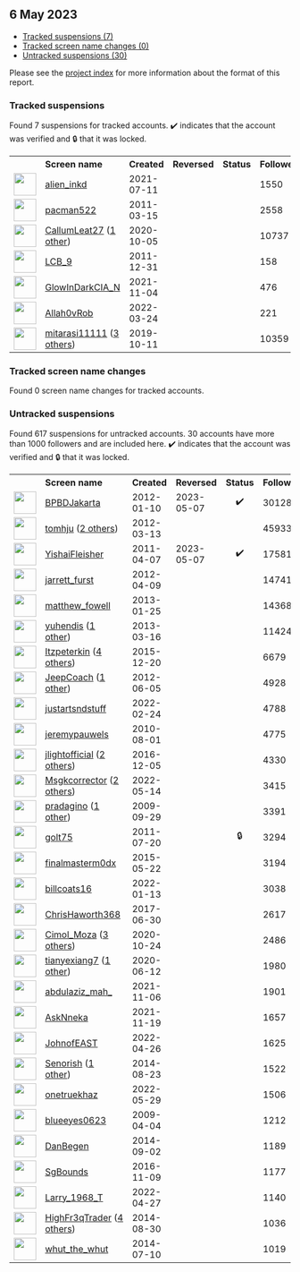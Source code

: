 ##  6 May 2023

* [Tracked suspensions (7)](#tracked-suspensions)
* [Tracked screen name changes (0)](#tracked-screen-name-changes)
* [Untracked suspensions (30)](#untracked-suspensions)

Please see the [project index](https://github.com/travisbrown/twitter-watch) for more information about the format of this report.

### Tracked suspensions

Found 7 suspensions for tracked accounts.
  ✔️ indicates that the account was verified and 🔒 that it was locked.

<table>
    <tr>
        <th></th>
        <th align="left">Screen name</th>
        <th align="left">Created</th>
        <th align="left">Reversed</th>
        <th align="left">Status</th>
        <th align="left">Followers</th>
        <th align="left">Ranking</th></tr>
    </tr>
        <tr>
            <td><a href="https://twitter.com/intent/user?user_id=1414136556034609153">
                <img src="https://pbs.twimg.com/profile_images/1414138485548756994/IWhNQu-n_normal.jpg" width="40px" height="40px" align="center"/></a>
            </td>
            <td>
                <a href="https://twitter.com/alien_inkd">alien_inkd</a></td>
            <td>2021-07-11</td>
            <td></td>
            <td align="center"></td>
            <td>1550</td>
            <td>18995</td>
        </tr>
        <tr>
            <td><a href="https://twitter.com/intent/user?user_id=266320223">
                <img src="https://pbs.twimg.com/profile_images/1566912496526675969/qPh0oyz0_normal.jpg" width="40px" height="40px" align="center"/></a>
            </td>
            <td>
                <a href="https://twitter.com/pacman522">pacman522</a></td>
            <td>2011-03-15</td>
            <td></td>
            <td align="center"></td>
            <td>2558</td>
            <td>27741</td>
        </tr>
        <tr>
            <td><a href="https://twitter.com/intent/user?user_id=1313165371197751297">
                <img src="https://pbs.twimg.com/profile_images/1594858006201700358/nGHI_PHB_normal.jpg" width="40px" height="40px" align="center"/></a>
            </td>
            <td>
                <a href="https://twitter.com/CallumLeat27">CallumLeat27</a>&nbsp;(<a href="https://api.memory.lol/v1/tw/id/1313165371197751297">1 other</a>)&nbsp;</td>
            <td>2020-10-05</td>
            <td></td>
            <td align="center"></td>
            <td>10737</td>
            <td>37797</td>
        </tr>
        <tr>
            <td><a href="https://twitter.com/intent/user?user_id=451066873">
                <img src="https://pbs.twimg.com/profile_images/1182257190318542849/bagcBtWS_normal.jpg" width="40px" height="40px" align="center"/></a>
            </td>
            <td>
                <a href="https://twitter.com/LCB_9">LCB_9</a></td>
            <td>2011-12-31</td>
            <td></td>
            <td align="center"></td>
            <td>158</td>
            <td>47803</td>
        </tr>
        <tr>
            <td><a href="https://twitter.com/intent/user?user_id=1456189847530573824">
                <img src="https://pbs.twimg.com/profile_images/1579612316873768960/3IWHAU2S_normal.jpg" width="40px" height="40px" align="center"/></a>
            </td>
            <td>
                <a href="https://twitter.com/GlowInDarkCIA_N">GlowInDarkCIA_N</a></td>
            <td>2021-11-04</td>
            <td></td>
            <td align="center"></td>
            <td>476</td>
            <td>67758</td>
        </tr>
        <tr>
            <td><a href="https://twitter.com/intent/user?user_id=1507101952525713409">
                <img src="https://pbs.twimg.com/profile_images/1577012020901285892/jqOxLcSw_normal.jpg" width="40px" height="40px" align="center"/></a>
            </td>
            <td>
                <a href="https://twitter.com/Allah0vRob">Allah0vRob</a></td>
            <td>2022-03-24</td>
            <td></td>
            <td align="center"></td>
            <td>221</td>
            <td>76566</td>
        </tr>
        <tr>
            <td><a href="https://twitter.com/intent/user?user_id=1182782405486116864">
                <img src="https://pbs.twimg.com/profile_images/1584707231387615232/QuAnUAXP_normal.jpg" width="40px" height="40px" align="center"/></a>
            </td>
            <td>
                <a href="https://twitter.com/mitarasi11111">mitarasi11111</a>&nbsp;(<a href="https://api.memory.lol/v1/tw/id/1182782405486116864">3 others</a>)&nbsp;</td>
            <td>2019-10-11</td>
            <td></td>
            <td align="center"></td>
            <td>10359</td>
            <td>99807</td>
        </tr></table>

### Tracked screen name changes

Found 0 screen name changes for tracked accounts.

### Untracked suspensions

Found 617 suspensions for untracked accounts.
30 accounts have more than 1000 followers and are included here.
  ✔️ indicates that the account was verified and 🔒 that it was locked.

<table>
    <tr>
        <th></th>
        <th align="left">Screen name</th>
        <th align="left">Created</th>
        <th align="left">Reversed</th>
        <th align="left">Status</th>
        <th align="left">Followers</th>
    </tr>
        <tr>
            <td><a href="https://twitter.com/intent/user?user_id=460021303">
                <img src="https://pbs.twimg.com/profile_images/1466609821768040449/Jf2TURWb_normal.jpg" width="40px" height="40px" align="center"/></a>
            </td>
            <td>
                <a href="https://twitter.com/BPBDJakarta">BPBDJakarta</a></td>
            <td>2012-01-10</td>
            <td>2023-05-07</td>
            <td align="center">✔️</td>
            <td>301284</td>
        </tr>
        <tr>
            <td><a href="https://twitter.com/intent/user?user_id=523763888">
                <img src="https://pbs.twimg.com/profile_images/1562783029491367936/URa604Oi_normal.jpg" width="40px" height="40px" align="center"/></a>
            </td>
            <td>
                <a href="https://twitter.com/tomhju">tomhju</a>&nbsp;(<a href="https://api.memory.lol/v1/tw/id/523763888">2 others</a>)&nbsp;</td>
            <td>2012-03-13</td>
            <td></td>
            <td align="center"></td>
            <td>45933</td>
        </tr>
        <tr>
            <td><a href="https://twitter.com/intent/user?user_id=278716947">
                <img src="https://pbs.twimg.com/profile_images/1123991197587070978/32cwNPZc_normal.jpg" width="40px" height="40px" align="center"/></a>
            </td>
            <td>
                <a href="https://twitter.com/YishaiFleisher">YishaiFleisher</a></td>
            <td>2011-04-07</td>
            <td>2023-05-07</td>
            <td align="center">✔️</td>
            <td>17581</td>
        </tr>
        <tr>
            <td><a href="https://twitter.com/intent/user?user_id=548845715">
                <img src="https://pbs.twimg.com/profile_images/1189784271852113923/_BGkXL_T_normal.jpg" width="40px" height="40px" align="center"/></a>
            </td>
            <td>
                <a href="https://twitter.com/jarrett_furst">jarrett_furst</a></td>
            <td>2012-04-09</td>
            <td></td>
            <td align="center"></td>
            <td>14741</td>
        </tr>
        <tr>
            <td><a href="https://twitter.com/intent/user?user_id=1120299122">
                <img src="https://pbs.twimg.com/profile_images/698078761531609088/msy0WSac_normal.jpg" width="40px" height="40px" align="center"/></a>
            </td>
            <td>
                <a href="https://twitter.com/matthew_fowell">matthew_fowell</a></td>
            <td>2013-01-25</td>
            <td></td>
            <td align="center"></td>
            <td>14368</td>
        </tr>
        <tr>
            <td><a href="https://twitter.com/intent/user?user_id=1273369188">
                <img src="https://pbs.twimg.com/profile_images/1270004964505632768/qRgug941_normal.jpg" width="40px" height="40px" align="center"/></a>
            </td>
            <td>
                <a href="https://twitter.com/yuhendis">yuhendis</a>&nbsp;(<a href="https://api.memory.lol/v1/tw/id/1273369188">1 other</a>)&nbsp;</td>
            <td>2013-03-16</td>
            <td></td>
            <td align="center"></td>
            <td>11424</td>
        </tr>
        <tr>
            <td><a href="https://twitter.com/intent/user?user_id=4547799682">
                <img src="https://pbs.twimg.com/profile_images/1191641098558615552/Jc9EcXkC_normal.jpg" width="40px" height="40px" align="center"/></a>
            </td>
            <td>
                <a href="https://twitter.com/Itzpeterkin">Itzpeterkin</a>&nbsp;(<a href="https://api.memory.lol/v1/tw/id/4547799682">4 others</a>)&nbsp;</td>
            <td>2015-12-20</td>
            <td></td>
            <td align="center"></td>
            <td>6679</td>
        </tr>
        <tr>
            <td><a href="https://twitter.com/intent/user?user_id=599760213">
                <img src="https://pbs.twimg.com/profile_images/927753737019543552/DtK6gfkF_normal.jpg" width="40px" height="40px" align="center"/></a>
            </td>
            <td>
                <a href="https://twitter.com/JeepCoach">JeepCoach</a>&nbsp;(<a href="https://api.memory.lol/v1/tw/id/599760213">1 other</a>)&nbsp;</td>
            <td>2012-06-05</td>
            <td></td>
            <td align="center"></td>
            <td>4928</td>
        </tr>
        <tr>
            <td><a href="https://twitter.com/intent/user?user_id=1496910667667755008">
                <img src="https://pbs.twimg.com/profile_images/1591131361544372233/9UdAsffb_normal.jpg" width="40px" height="40px" align="center"/></a>
            </td>
            <td>
                <a href="https://twitter.com/justartsndstuff">justartsndstuff</a></td>
            <td>2022-02-24</td>
            <td></td>
            <td align="center"></td>
            <td>4788</td>
        </tr>
        <tr>
            <td><a href="https://twitter.com/intent/user?user_id=173526404">
                <img src="https://pbs.twimg.com/profile_images/567502795020832768/qq5aZU2i_normal.png" width="40px" height="40px" align="center"/></a>
            </td>
            <td>
                <a href="https://twitter.com/jeremypauwels">jeremypauwels</a></td>
            <td>2010-08-01</td>
            <td></td>
            <td align="center"></td>
            <td>4775</td>
        </tr>
        <tr>
            <td><a href="https://twitter.com/intent/user?user_id=805595017989459968">
                <img src="https://pbs.twimg.com/profile_images/1060001961733382144/VpZF0aKn_normal.jpg" width="40px" height="40px" align="center"/></a>
            </td>
            <td>
                <a href="https://twitter.com/jlightofficial">jlightofficial</a>&nbsp;(<a href="https://api.memory.lol/v1/tw/id/805595017989459968">2 others</a>)&nbsp;</td>
            <td>2016-12-05</td>
            <td></td>
            <td align="center"></td>
            <td>4330</td>
        </tr>
        <tr>
            <td><a href="https://twitter.com/intent/user?user_id=1525324414685962246">
                <img src="https://pbs.twimg.com/profile_images/1587254921035976705/4zzGskdf_normal.jpg" width="40px" height="40px" align="center"/></a>
            </td>
            <td>
                <a href="https://twitter.com/Msgkcorrector">Msgkcorrector</a>&nbsp;(<a href="https://api.memory.lol/v1/tw/id/1525324414685962246">2 others</a>)&nbsp;</td>
            <td>2022-05-14</td>
            <td></td>
            <td align="center"></td>
            <td>3415</td>
        </tr>
        <tr>
            <td><a href="https://twitter.com/intent/user?user_id=78404944">
                <img src="https://pbs.twimg.com/profile_images/1587869943546392576/90EyqWC3_normal.jpg" width="40px" height="40px" align="center"/></a>
            </td>
            <td>
                <a href="https://twitter.com/pradagino">pradagino</a>&nbsp;(<a href="https://api.memory.lol/v1/tw/id/78404944">1 other</a>)&nbsp;</td>
            <td>2009-09-29</td>
            <td></td>
            <td align="center"></td>
            <td>3391</td>
        </tr>
        <tr>
            <td><a href="https://twitter.com/intent/user?user_id=338921117">
                <img src="https://pbs.twimg.com/profile_images/1587092420042391552/5HGDIpna_normal.jpg" width="40px" height="40px" align="center"/></a>
            </td>
            <td>
                <a href="https://twitter.com/golt75">golt75</a></td>
            <td>2011-07-20</td>
            <td></td>
            <td align="center">🔒</td>
            <td>3294</td>
        </tr>
        <tr>
            <td><a href="https://twitter.com/intent/user?user_id=3293904707">
                <img src="https://pbs.twimg.com/profile_images/1480884518634598403/oh-urLZg_normal.jpg" width="40px" height="40px" align="center"/></a>
            </td>
            <td>
                <a href="https://twitter.com/finalmasterm0dx">finalmasterm0dx</a></td>
            <td>2015-05-22</td>
            <td></td>
            <td align="center"></td>
            <td>3194</td>
        </tr>
        <tr>
            <td><a href="https://twitter.com/intent/user?user_id=1481445454667816960">
                <img src="https://pbs.twimg.com/profile_images/1548311962127175681/4vSKWG1R_normal.jpg" width="40px" height="40px" align="center"/></a>
            </td>
            <td>
                <a href="https://twitter.com/billcoats16">billcoats16</a></td>
            <td>2022-01-13</td>
            <td></td>
            <td align="center"></td>
            <td>3038</td>
        </tr>
        <tr>
            <td><a href="https://twitter.com/intent/user?user_id=880709531696848901">
                <img src="https://pbs.twimg.com/profile_images/1553370033208045569/nglGXL53_normal.jpg" width="40px" height="40px" align="center"/></a>
            </td>
            <td>
                <a href="https://twitter.com/ChrisHaworth368">ChrisHaworth368</a></td>
            <td>2017-06-30</td>
            <td></td>
            <td align="center"></td>
            <td>2617</td>
        </tr>
        <tr>
            <td><a href="https://twitter.com/intent/user?user_id=1319886592870285312">
                <img src="https://pbs.twimg.com/profile_images/1585627674638098432/APuTV-Lo_normal.jpg" width="40px" height="40px" align="center"/></a>
            </td>
            <td>
                <a href="https://twitter.com/Cimol_Moza">Cimol_Moza</a>&nbsp;(<a href="https://api.memory.lol/v1/tw/id/1319886592870285312">3 others</a>)&nbsp;</td>
            <td>2020-10-24</td>
            <td></td>
            <td align="center"></td>
            <td>2486</td>
        </tr>
        <tr>
            <td><a href="https://twitter.com/intent/user?user_id=1271389689291788288">
                <img src="https://pbs.twimg.com/profile_images/1596993918867951616/ipLTAkHK_normal.jpg" width="40px" height="40px" align="center"/></a>
            </td>
            <td>
                <a href="https://twitter.com/tianyexiang7">tianyexiang7</a>&nbsp;(<a href="https://api.memory.lol/v1/tw/id/1271389689291788288">1 other</a>)&nbsp;</td>
            <td>2020-06-12</td>
            <td></td>
            <td align="center"></td>
            <td>1980</td>
        </tr>
        <tr>
            <td><a href="https://twitter.com/intent/user?user_id=1457084675990687746">
                <img src="https://pbs.twimg.com/profile_images/1484853989409759236/_vOsSHr6_normal.jpg" width="40px" height="40px" align="center"/></a>
            </td>
            <td>
                <a href="https://twitter.com/abdulaziz_mah_">abdulaziz_mah_</a></td>
            <td>2021-11-06</td>
            <td></td>
            <td align="center"></td>
            <td>1901</td>
        </tr>
        <tr>
            <td><a href="https://twitter.com/intent/user?user_id=1461709726291398657">
                <img src="https://pbs.twimg.com/profile_images/1484423555353915392/iHzrnPPF_normal.jpg" width="40px" height="40px" align="center"/></a>
            </td>
            <td>
                <a href="https://twitter.com/AskNneka">AskNneka</a></td>
            <td>2021-11-19</td>
            <td></td>
            <td align="center"></td>
            <td>1657</td>
        </tr>
        <tr>
            <td><a href="https://twitter.com/intent/user?user_id=1518963675528417280">
                <img src="https://pbs.twimg.com/profile_images/1518963947700903938/-NxaV6yh_normal.jpg" width="40px" height="40px" align="center"/></a>
            </td>
            <td>
                <a href="https://twitter.com/JohnofEAST">JohnofEAST</a></td>
            <td>2022-04-26</td>
            <td></td>
            <td align="center"></td>
            <td>1625</td>
        </tr>
        <tr>
            <td><a href="https://twitter.com/intent/user?user_id=2758262478">
                <img src="https://pbs.twimg.com/profile_images/1542956480416169985/dEunq7Qu_normal.jpg" width="40px" height="40px" align="center"/></a>
            </td>
            <td>
                <a href="https://twitter.com/Senorish">Senorish</a>&nbsp;(<a href="https://api.memory.lol/v1/tw/id/2758262478">1 other</a>)&nbsp;</td>
            <td>2014-08-23</td>
            <td></td>
            <td align="center"></td>
            <td>1522</td>
        </tr>
        <tr>
            <td><a href="https://twitter.com/intent/user?user_id=1531013668690853889">
                <img src="https://pbs.twimg.com/profile_images/1539838604905783296/9XXfsch0_normal.jpg" width="40px" height="40px" align="center"/></a>
            </td>
            <td>
                <a href="https://twitter.com/onetruekhaz">onetruekhaz</a></td>
            <td>2022-05-29</td>
            <td></td>
            <td align="center"></td>
            <td>1506</td>
        </tr>
        <tr>
            <td><a href="https://twitter.com/intent/user?user_id=28886721">
                <img src="https://pbs.twimg.com/profile_images/927345150430470144/e0Ul7_Ey_normal.jpg" width="40px" height="40px" align="center"/></a>
            </td>
            <td>
                <a href="https://twitter.com/blueeyes0623">blueeyes0623</a></td>
            <td>2009-04-04</td>
            <td></td>
            <td align="center"></td>
            <td>1212</td>
        </tr>
        <tr>
            <td><a href="https://twitter.com/intent/user?user_id=2758798545">
                <img src="https://pbs.twimg.com/profile_images/1511101777818669065/j6gINPuq_normal.jpg" width="40px" height="40px" align="center"/></a>
            </td>
            <td>
                <a href="https://twitter.com/DanBegen">DanBegen</a></td>
            <td>2014-09-02</td>
            <td></td>
            <td align="center"></td>
            <td>1189</td>
        </tr>
        <tr>
            <td><a href="https://twitter.com/intent/user?user_id=796386314719526913">
                <img src="https://pbs.twimg.com/profile_images/1339930396444794880/9IOwGVFp_normal.jpg" width="40px" height="40px" align="center"/></a>
            </td>
            <td>
                <a href="https://twitter.com/SgBounds">SgBounds</a></td>
            <td>2016-11-09</td>
            <td></td>
            <td align="center"></td>
            <td>1177</td>
        </tr>
        <tr>
            <td><a href="https://twitter.com/intent/user?user_id=1519206892064628737">
                <img src="https://pbs.twimg.com/profile_images/1519207180670582785/AYmStmup_normal.jpg" width="40px" height="40px" align="center"/></a>
            </td>
            <td>
                <a href="https://twitter.com/Larry_1968_T">Larry_1968_T</a></td>
            <td>2022-04-27</td>
            <td></td>
            <td align="center"></td>
            <td>1140</td>
        </tr>
        <tr>
            <td><a href="https://twitter.com/intent/user?user_id=2756017625">
                <img src="https://pbs.twimg.com/profile_images/1020017556696940544/LlwVQYiD_normal.jpg" width="40px" height="40px" align="center"/></a>
            </td>
            <td>
                <a href="https://twitter.com/HighFr3qTrader">HighFr3qTrader</a>&nbsp;(<a href="https://api.memory.lol/v1/tw/id/2756017625">4 others</a>)&nbsp;</td>
            <td>2014-08-30</td>
            <td></td>
            <td align="center"></td>
            <td>1036</td>
        </tr>
        <tr>
            <td><a href="https://twitter.com/intent/user?user_id=2616160994">
                <img src="https://pbs.twimg.com/profile_images/1100812651922419712/hKheTyk3_normal.png" width="40px" height="40px" align="center"/></a>
            </td>
            <td>
                <a href="https://twitter.com/whut_the_whut">whut_the_whut</a></td>
            <td>2014-07-10</td>
            <td></td>
            <td align="center"></td>
            <td>1019</td>
        </tr></table>
